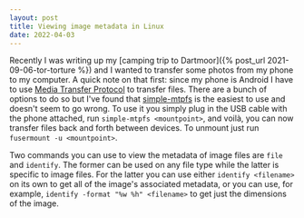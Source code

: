 ```yaml
---
layout: post
title: Viewing image metadata in Linux
date: 2022-04-03
---
```


Recently I was writing up my [camping trip to Dartmoor]({% post_url 2021-09-06-tor-torture %}) and I wanted to transfer some photos from my phone to my computer.
A quick note on that first: since my phone is Android I have to use [Media Transfer Protocol](https://wiki.archlinux.org/title/Media_Transfer_Protocol) to transfer files.
There are a bunch of options to do so but I've found that [simple-mtpfs](https://github.com/phatina/simple-mtpfs) is the easiest to use and doesn't seem to go wrong.
To use it you simply plug in the USB cable with the phone attached, run `simple-mtpfs <mountpoint>`, and voilà, you can now transfer files back and forth between devices.
To unmount just run `fusermount -u <mountpoint>`.

Two commands you can use to view the metadata of image files are `file` and `identify`.
The former can be used on any file type while the latter is specific to image files.
For the latter you can use either `identify <filename>` on its own to get all of the image's associated metadata, or you can use, for example, `identify -format "%w %h" <filename>` to get just the dimensions of the image.

